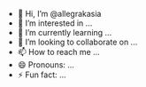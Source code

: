 - 👋 Hi, I’m @allegrakasia
- 👀 I’m interested in ...
- 🌱 I’m currently learning ...
- 💞️ I’m looking to collaborate on ...
- 📫 How to reach me ...
- 😄 Pronouns: ...
- ⚡ Fun fact: ...

<!---
allegrakasia/allegrakasia is a ✨ special ✨ repository because its `README.md` (this file) appears on your GitHub profile.
You can click the Preview link to take a look at your changes.
--->
